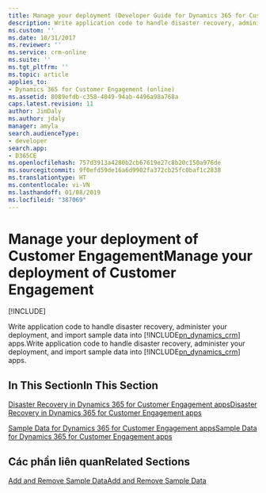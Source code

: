 ```yaml
---
title: Manage your deployment (Developer Guide for Dynamics 365 for Customer Engagement apps) | MicrosoftDocs
description: Write application code to handle disaster recovery, administer your deployment, and import sample data.
ms.custom: ''
ms.date: 10/31/2017
ms.reviewer: ''
ms.service: crm-online
ms.suite: ''
ms.tgt_pltfrm: ''
ms.topic: article
applies_to:
- Dynamics 365 for Customer Engagement (online)
ms.assetid: 8089efdb-c358-4049-94ab-4496a98a768a
caps.latest.revision: 11
author: JimDaly
ms.author: jdaly
manager: amyla
search.audienceType:
- developer
search.app:
- D365CE
ms.openlocfilehash: 757d3913a4280b2cb67619e27c8b20c150a976de
ms.sourcegitcommit: 9f0efd59de16a6d9902fa372cb25fc0baf1c2838
ms.translationtype: HT
ms.contentlocale: vi-VN
ms.lasthandoff: 01/08/2019
ms.locfileid: "387069"
---
```

# <a name="manage-your-deployment-of-customer-engagement"></a><span data-ttu-id="0fc2c-103">Manage your deployment of Customer Engagement</span><span class="sxs-lookup"><span data-stu-id="0fc2c-103">Manage your deployment of Customer Engagement</span></span>

[!INCLUDE[](../includes/cc_applies_to_update_9_0_0.md)]

<span data-ttu-id="0fc2c-104">Write application code to handle disaster recovery, administer your deployment, and import sample data into [!INCLUDE[pn_dynamics_crm](../includes/pn-dynamics-crm.md)] apps.</span><span class="sxs-lookup"><span data-stu-id="0fc2c-104">Write application code to handle disaster recovery, administer your deployment, and import sample data into [!INCLUDE[pn_dynamics_crm](../includes/pn-dynamics-crm.md)] apps.</span></span>  
  
## <a name="in-this-section"></a><span data-ttu-id="0fc2c-105">In This Section</span><span class="sxs-lookup"><span data-stu-id="0fc2c-105">In This Section</span></span>  
 [<span data-ttu-id="0fc2c-106">Disaster Recovery in Dynamics 365 for Customer Engagement apps</span><span class="sxs-lookup"><span data-stu-id="0fc2c-106">Disaster Recovery in Dynamics 365 for Customer Engagement apps</span></span>](disaster-recovery-online-customer-engagement.md)  
  
 [<span data-ttu-id="0fc2c-107">Sample Data for Dynamics 365 for Customer Engagement apps</span><span class="sxs-lookup"><span data-stu-id="0fc2c-107">Sample Data for Dynamics 365 for Customer Engagement apps</span></span>](sample-data.md)  
  
## <a name="related-sections"></a><span data-ttu-id="0fc2c-108">Các phần liên quan</span><span class="sxs-lookup"><span data-stu-id="0fc2c-108">Related Sections</span></span>  
 [<span data-ttu-id="0fc2c-109">Add and Remove Sample Data</span><span class="sxs-lookup"><span data-stu-id="0fc2c-109">Add and Remove Sample Data</span></span>](../admin/add-remove-sample-data.md)
